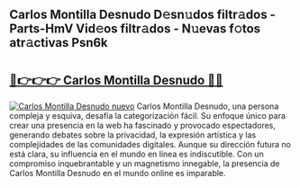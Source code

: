 ## Carlos Montilla Desnudo D𝚎sn𝚞dos filtr𝚊dos - Parts-HmV Vid𝚎os filtr𝚊dos - N𝚞evas f𝚘tos atr𝚊ctivas Psn6k

# <h2><a href="http://mb9enz9.tromn.icu/?c=Carlos+Montilla+Desnudo">🔗👉👉👉 Carlos Montilla Desnudo 🔗🔗</a></h2>

[![Carlos Montilla Desnudo nuevo](https://i.imgur.com/pEAQMta.gif)](http://mb9enz9.tromn.icu/?c=Carlos+Montilla+Desnudo)
Carlos Montilla Desnudo, una persona compleja y esquiva, desafía la categorización fácil. Su enfoque único para crear una presencia en la web ha fascinado y provocado espectadores, generando debates sobre la privacidad, la expresión artística y las complejidades de las comunidades digitales. Aunque su dirección futura no está clara, su influencia en el mundo en línea es indiscutible. Con un compromiso inquebrantable y un magnetismo innegable, la presencia de Carlos Montilla Desnudo en el mundo online es imparable.
